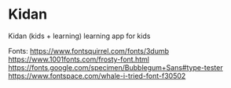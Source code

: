 # Kidan
Kidan (kids + learning) learning app for kids

Fonts:
https://www.fontsquirrel.com/fonts/3dumb
https://www.1001fonts.com/frosty-font.html
https://fonts.google.com/specimen/Bubblegum+Sans#type-tester
https://www.fontspace.com/whale-i-tried-font-f30502